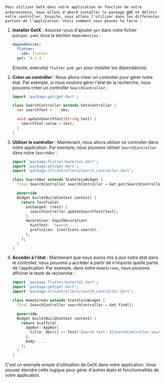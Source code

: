 `Pour utiliser GetX dans votre application en fonction de votre arborescence, nous allons d'abord installer le package `get` et définir notre controller. Ensuite, nous allons l'utiliser dans les différentes parties de l'application. Voici comment vous pouvez le faire :`

1. **Installer GetX** :
   Assurez-vous d'ajouter `get` dans votre fichier `pubspec.yaml` sous la section `dependencies` :

   ```yaml
   dependencies:
     flutter:
       sdk: flutter
     get: ^4.1.4
   ```

   Ensuite, exécutez `flutter pub get` pour installer les dépendances.

2. **Créer un controller** :
   Nous allons créer un controller pour gérer notre état. Par exemple, si nous voulons gérer l'état de la recherche, nous pouvons créer un controller `SearchController` :

   ```dart
   import 'package:get/get.dart';

   class SearchController extends GetxController {
     var searchText = ''.obs;

     void updateSearchText(String text) {
       searchText.value = text;
     }
   }
   ```

3. **Utiliser le controller** :
   Maintenant, nous allons utiliser ce controller dans notre application. Par exemple, nous pouvons utiliser `SearchController` dans notre `SearchBar` :

   ```dart
   import 'package:flutter/material.dart';
   import 'package:get/get.dart';
   import 'package:xf/controllers/search_controller.dart';

   class SearchBar extends StatelessWidget {
     final SearchController searchController = Get.put(SearchController());

     @override
     Widget build(BuildContext context) {
       return TextField(
         onChanged: (text) {
           searchController.updateSearchText(text);
         },
         decoration: InputDecoration(
           hintText: 'Search...',
           prefixIcon: Icon(Icons.search),
         ),
       );
     }
   }
   ```

4. **Accéder à l'état** :
   Maintenant que nous avons mis à jour notre état dans le controller, nous pouvons y accéder à partir de n'importe quelle partie de l'application. Par exemple, dans notre `HomeScreen`, nous pouvons afficher le texte de recherche :

   ```dart
   import 'package:flutter/material.dart';
   import 'package:get/get.dart';
   import 'package:xf/controllers/search_controller.dart';

   class HomeScreen extends StatelessWidget {
     final SearchController searchController = Get.find();

     @override
     Widget build(BuildContext context) {
       return Scaffold(
         appBar: AppBar(
           title: Obx(() => Text('Search text: ${searchController.searchText.value}')),
         ),
         body: ...
       );
     }
   }
   ```

C'est un exemple simple d'utilisation de GetX dans votre application. Vous pouvez étendre cette logique pour gérer d'autres états et fonctionnalités de votre application. 